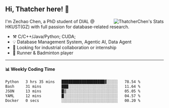 ## Hi, Thatcher here! :wave:

<img align="right" src="https://github-readme-stats.vercel.app/api?username=thatcherchen&title_color=333&text_color=777" alt="ThatcherChen's Stats" >

I'm Zechao Chen, a PhD student of DIAL @ HKUST(GZ) with full passion for database-related research.

- :hammer_and_pick:  C/C++/Java/Python; CUDA;
- :bulb:  Database Management System, Agentic AI, Data Agent
- :telescope:  Looking for industrial collaboration or internship
- :seedling:  Runner & Badminton player

---

#### :bar_chart: Weekly Coding Time

<!--START_SECTION:waka-->

```txt
Python   3 hrs 35 mins   ███████████████████▓░░░░░   78.54 %
Bash     31 mins         ███░░░░░░░░░░░░░░░░░░░░░░   11.64 %
JSON     13 mins         █▒░░░░░░░░░░░░░░░░░░░░░░░   05.05 %
YAML     12 mins         █░░░░░░░░░░░░░░░░░░░░░░░░   04.57 %
Docker   0 secs          ░░░░░░░░░░░░░░░░░░░░░░░░░   00.20 %
```

<!--END_SECTION:waka-->
